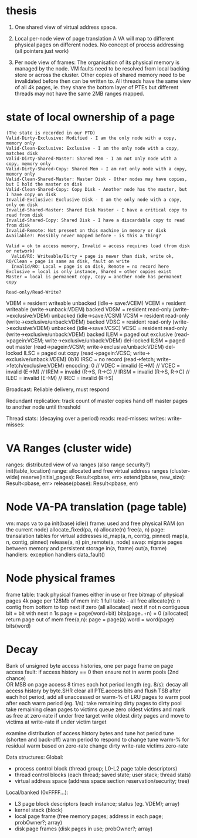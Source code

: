 
# thesis
1.  One shared view of virtual address space.

2.  Local per-node view of page translation
    A VA will map to different physical pages on different nodes.
    No concept of process addressing (all pointers just work)

3.  Per node view of frames:
    The organisation of its physical memory is managed by the node.
    VM faults need to be resolved from local backing store or across the cluster.
    Other copies of shared memory need to be invalidated before then can be written to.
    All threads have the same view of all 4k pages, ie. they share the bottom layer of PTEs
    but different threads may not have the same 2MB ranges mapped.

# state of local ownership of a page
    (The state is recorded in our PTD)
    Valid-Dirty-Exclusive: Modified - I am the only node with a copy, memory only
    Valid-Clean-Exclusive: Exclusive - I am the only node with a copy, matches disk
    Valid-Dirty-Shared-Master: Shared Mem - I am not only node with a copy, memory only
    Valid-Dirty-Shared-Copy: Shared Mem - I am not only node with a copy, memory only
    Valid-Clean-Shared-Master: Master Disk - Other nodes may have copies, but I hold the master on disk
    Valid-Clean-Shared-Copy: Copy Disk - Another node has the master, but I have copy on disk
    Invalid-Exclusive: Exclusive Disk - I am the only node with a copy, only on disk
    Invalid-Shared-Master: Shared Disk Master - I have a critical copy to read from disk
    Invalid-Shared-Copy: Shared Disk - I have a discardable copy to read from disk
    Invalid-Remote: Not present on this machine in memory or disk
    Available?: Possibly never mapped before - is this a thing?

    Valid = ok to access memory, Invalid = access requires load (from disk or network)
      Valid/RO: Writeable/Dirty = page is newer than disk, write ok, RO/Clean = page is same as disk, fault on write
      Invalid/RO: Local = page is on disk, Remote = no record here
    Exclusive = local is only instance, Shared = other copies exist
    Master = local is permanent copy, Copy = another node has permanent copy

    Read-only/Read-Write?

VDEM = resident writeable unbacked (idle-> save:VCEM)
VCEM = resident writeable (write->unback:VDEM) backed
VDSM = resident read-only (write->exclusive:VDEM) unbacked (idle->save:VCSM)
VCSM = resident read-only (write->exclusive/unback:VDEM) backed
VDSC = resident read-only (write->exclusive:VDEM) unbacked (idle->save:VCSC)
VCSC = resident read-only (write->exclusive/unback:VDEM) backed
ILEM = paged out exclusive (read->pagein:VCEM; write->exclusive/unback:VDEM) del-locked
ILSM = paged out master (read->pagein:VCSM; write->exclusive/unback:VDEM) del-locked
ILSC = paged out copy (read->pagein:VCSC; write-> exclusive/unback:VDEM)
  0b10
IRSC = no record (read->fetch; write->fetch/exclusive:VDEM)
  encoding: 0
// VDEC = invalid (E->M)
// VCEC = invalid (E->M)
// IREM = invalid (R->S, R->C)
// IRSM = invalid (R->S, R->C)
// ILEC = invalid (E->M)
// IREC = invalid (R->S)


Broadcast: Reliable delivery, must respond


Redundant replication:
  track count of master copies
  hand off master pages to another node until threshold

Thread stats: (decaying over a period)
  reads:
  read-misses:
  writes:
  write-misses:

# VA Ranges (cluster wide)
ranges: distributed view of va ranges (also range security?)
  init(table_location)
  range: allocated and free virtual address ranges (cluster-wide)
    reserve(initial_pages): Result<pbase, err>
    extend(pbase, new_size): Result<pbase, err>
    release(pbase): Result<pbase, err)

# Node VA-PA translation (page table)
vm: maps va to pa
  init(base)
  idle()
  frame: used and free physical RAM (on the current node)
    allocate_fixed(pa, n)
    allocate(n)
    free(a, n)
  page: transalation tables for virtual addresses
    id_map(a, n, contig, pinned)
    map(a, n, contig, pinned)
    release(a, n)
    pin_remote(a, node)
  swap: migrate pages between memory and persistent storage
    in(a, frame)
    out(a, frame)    
  handlers: exception handlers
    data_fault()

# Node physical frames
frame table: track physical frames either in use or free
  bitmap of physical pages 4k page per 128Mb of mem
  init: 1 full table - all free
  allocate(n): n contig
    from bottom to top
      next if zero (all allocated)
      next if not n contiguous
      bit = bit with next n 1s
      page = page(word+bit)
      bits(page..+n) = 0 (allocated)
      return page
    out of mem
  free(a,n):
    page = page(a)
    word = word(page)
    bits(word)

# Decay

Bank of unsigned byte access histories, one per page frame
on page access fault:
  if access history == 0 then ensure not in warm pools (2nd chance)   
  OR MSB on page access
8 times each hot period length (eg. 8/s):
  decay all access history by byte.SHR
  clear all PTE.access bits and flush TSB
after each hot period, add all unaccessed or warm-% of LRU pages to warm pool
after each warm period (eg. 1/s):
  take remaining dirty pages to dirty pool
  take remaining clean pages to victims queue
  zero oldest victims and mark as free at zero-rate if under free target
  write oldest dirty pages and move to victims at write-rate if under victim target

examine distribution of access history bytes and tune hot period
tune (shorten and back-off) warm period to respond to change
tune warm-% for residual warm based on zero-rate change
dirty write-rate
victims zero-rate


Data structures:
Global:
- process control block (thread group; L0-L2 page table descriptors)
- thread control blocks (each thread; saved state; user stack; thread stats)
- virtual address space (address space section reservation/security; tree)

Local/banked (0xFFFF...):
- L3 page block descriptors (each instance; status (eg. VDEM); array)
- kernel stack (block)
- local page frame (free memory pages; address in each page; probOwner?; array)
- disk page frames (disk pages in use; probOwner?; array)
